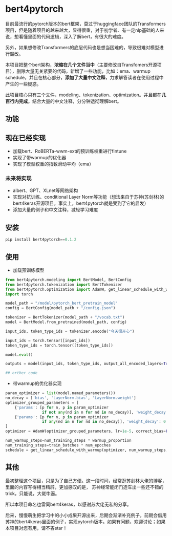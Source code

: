 # bert4pytorch

目前最流行的pytorch版本的bert框架，莫过于huggingface团队的Transformers项目，但是随着项目的越来越大，显得很重，对于初学者、有一定nlp基础的人来说，想看懂里面的代码逻辑，深入了解bert，有很大的难度。

另外，如果想修改Transformers的底层代码也是想当困难的，导致很难对模型进行魔改。

本项目把整个bert架构，**浓缩在几个文件当中**（主要修改自Transfomers开源项目），删除大量无关紧要的代码，新增了一些功能，比如：ema、warmup schedule，并且在核心部分，**添加了大量中文注释**，力求解答读者在使用过程中产生的一些疑惑。

此项目核心只有三个文件，modeling、tokenization、optimization。并且都在**几百行内完成**。结合大量的中文注释，分分钟透彻理解bert。

## 功能

## 现在已经实现

- 加载bert、RoBERTa-wwm-ext的预训练权重进行fintune
- 实现了带warmup的优化器
- 实现了模型权重的指数滑动平均（ema）

### 未来将实现

- albert、GPT、XLnet等网络架构
- 实现对抗训练、conditional Layer Norm等功能（想法来自于苏神(苏剑林)的bert4keras开源项目，事实上，bert4pytorch就是受到了它的启发）
- 添加大量的例子和中文注释，减轻学习难度

## 安装

```python
pip install bert4pytorch==0.1.2
```

## 使用

- 加载预训练模型

```python
from bert4pytorch.modeling import BertModel, BertConfig
from bert4pytorch.tokenization import BertTokenizer
from bert4pytorch.optimization import AdamW, get_linear_schedule_with_warmup
import torch

model_path = "/model/pytorch_bert_pretrain_model"
config = BertConfig(model_path + "/config.json")

tokenizer = BertTokenizer(model_path + "/vocab.txt")
model = BertModel.from_pretrained(model_path, config)

input_ids, token_type_ids = tokenizer.encode("今天很开心")

input_ids = torch.tensor([input_ids])
token_type_ids = torch.tensor([token_type_ids])

model.eval()

outputs = model(input_ids, token_type_ids, output_all_encoded_layers=True)

## orther code
```

- 带warmup的优化器实现

```python
param_optimizer = list(model.named_parameters())
no_decay = ['bias', 'LayerNorm.bias', 'LayerNorm.weight']
optimizer_grouped_parameters = [
    {'params': [p for n, p in param_optimizer
                if not any(nd in n for nd in no_decay)], 'weight_decay': 0.01},
    {'params': [p for n, p in param_optimizer
                if any(nd in n for nd in no_decay)], 'weight_decay': 0.0}
]
optimizer = AdamW(optimizer_grouped_parameters, lr=1e-5, correct_bias=False)

num_warmup_steps=num_training_steps * warmup_proportion
num_training_steps=train_batches * num_epoches
schedule = get_linear_schedule_with_warmup(optimizer, num_warmup_steps, num_training_steps)
```

## 其他

最初整理这个项目，只是为了自己方便。这一段时间，经常逛苏剑林大佬的博客，里面的内容写得相当精辟，更加感叹的是， 苏神经常能闭门造车出一些还不错的trick，只能说，大佬牛逼。

所以本项目命名也雷同bert4keras，以感谢苏大佬无私的分享。

后来，慢慢萌生把学习中的小小成果开源出来，后期会渐渐补充例子，前期会借用苏神的bert4keras里面的例子，实现pytorch版本。如果有问题，欢迎讨论；如果本项目对您有用，请不吝star！

